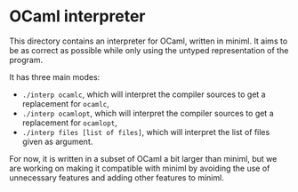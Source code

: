 # OCaml interpreter

This directory contains an interpreter for OCaml, written in miniml. It aims to be as correct as possible while only using the untyped representation of the program.

It has three main modes:
- `./interp ocamlc`, which will interpret the compiler sources to get a replacement for `ocamlc`,
- `./interp ocamlopt`, which will interpret the compiler sources to get a replacement for `ocamlopt`,
- `./interp files [list of files]`, which will interpret the list of files given as argument.

For now, it is written in a subset of OCaml a bit larger than miniml, but we are working on making it compatible with miniml by avoiding the use of unnecessary features and adding other features to miniml.
